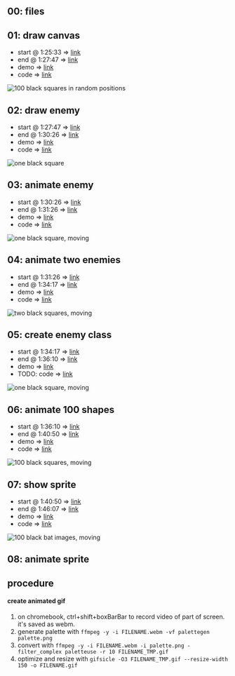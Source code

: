 ## 00: files

## 01: draw canvas
- start @ 1:25:33 => [link](https://youtu.be/GFO_txvwK_c?t=85m33s)
- end @ 1:27:47 => [link](https://youtu.be/GFO_txvwK_c?t=87m47s)
- demo => [link](https://woodstockcs.github.io/enemy-patterns/milestone-01/)
- code => [link](https://github.com/woodstockcs/enemy-patterns/tree/main/milestone-01)

![100 black squares in random positions](wcs-em-01.png)

## 02: draw enemy
- start @ 1:27:47 => [link](https://youtu.be/GFO_txvwK_c?t=87m47s)
- end @ 1:30:26 => [link](https://youtu.be/GFO_txvwK_c?t=90m26s)
- demo => [link](https://woodstockcs.github.io/enemy-patterns/milestone-02/)
- code => [link](https://github.com/woodstockcs/enemy-patterns/tree/main/milestone-02)

![one black square](wcs-em-02.png)

## 03: animate enemy
- start @ 1:30:26 => [link](https://youtu.be/GFO_txvwK_c?t=90m26s)
- end @ 1:31:26 => [link](https://youtu.be/GFO_txvwK_c?t=91m26s)
- demo => [link](https://woodstockcs.github.io/enemy-patterns/milestone-03/)
- code => [link](https://github.com/woodstockcs/enemy-patterns/tree/main/milestone-03)

![one black square, moving](wcs-em-03.png)

## 04: animate two enemies
- start @ 1:31:26 => [link](https://youtu.be/GFO_txvwK_c?t=91m26s)
- end @ 1:34:17 => [link](https://youtu.be/GFO_txvwK_c?t=94m17s)
- demo => [link](https://woodstockcs.github.io/enemy-patterns/milestone-04/)
- code => [link](https://github.com/woodstockcs/enemy-patterns/tree/main/milestone-04)

![two black squares, moving](wcs-em-04.png)

## 05: create enemy class
- start @ 1:34:17 => [link](https://youtu.be/GFO_txvwK_c?t=94m17s)
- end @ 1:36:10 => [link](https://youtu.be/GFO_txvwK_c?t=96m10s)
- demo => [link](https://woodstockcs.github.io/enemy-patterns/milestone-05/)
- TODO: code => [link](https://github.com/woodstockcs/enemy-patterns/tree/main/milestone-05)

![one black square, moving](wcs-em-05.png)

## 06: animate 100 shapes
- start @ 1:36:10 => [link](https://youtu.be/GFO_txvwK_c?t=96m10s)
- end @ 1:40:50 => [link](https://youtu.be/GFO_txvwK_c?t=100m50s)
- demo => [link](https://woodstockcs.github.io/enemy-patterns/milestone-06/)
- code => [link](https://github.com/woodstockcs/enemy-patterns/tree/main/milestone-06)

![100 black squares, moving](https://github.com/woodstockcs/enemy-patterns/assets/7727226/0bd425d6-10e1-4132-9409-db0379ad862c)

## 07: show sprite
- start @ 1:40:50 => [link](https://youtu.be/GFO_txvwK_c?t=100m50s)
- end @ 1:46:07 => [link](https://youtu.be/GFO_txvwK_c?t=106m07s)
- demo => [link](https://woodstockcs.github.io/enemy-patterns/milestone-06/)
- code => [link](https://github.com/woodstockcs/enemy-patterns/tree/main/milestone-06)

![100 black bat images, moving](https://github.com/woodstockcs/enemy-patterns/assets/7727226/d817c62c-9ca8-45d8-a716-8985c7597e7d)



## 08: animate sprite

## procedure
#### create animated gif
1. on chromebook, ctrl+shift+boxBarBar to record video of part of screen. it's saved as webm.
2. generate palette with `ffmpeg -y -i FILENAME.webm -vf palettegen palette.png`
3. convert with `ffmpeg -y -i FILENAME.webm -i palette.png -filter_complex paletteuse -r 10 FILENAME_TMP.gif`
4. optimize and resize with `gifsicle -O3 FILENAME_TMP.gif --resize-width 150 -o FILENAME.gif`
